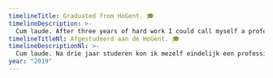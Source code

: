 ```yaml
---
timelineTitle: Graduated from HoGent. 🎓
timelineDescription: >-
  Cum laude. After three years of hard work I could call myself a professional developer.
timelineTitleNl: Afgestudeerd aan de HoGent. 🎓
timelineDescriptionNl: >-
  Cum laude. Na drie jaar studeren kon ik mezelf eindelijk een professionele webontwikkelaar heten.
year: "2019"
---
```

